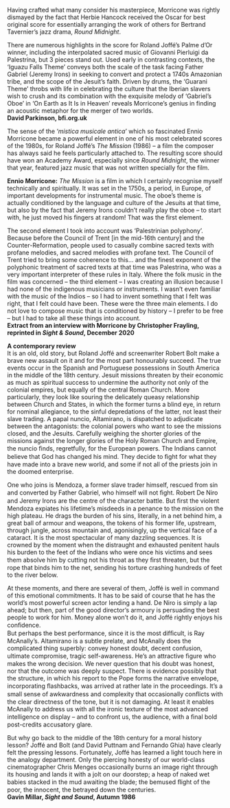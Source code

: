 

Having crafted what many consider his masterpiece, Morricone was rightly dismayed by the fact that Herbie Hancock received the Oscar for best original score for essentially arranging the work of others for Bertrand Tavernier’s jazz drama, _Round Midnight_.

There are numerous highlights in the score for Roland Joffé’s Palme d’Or winner, including the interpolated sacred music of Giovanni Pierluigi da Palestrina, but 3 pieces stand out. Used early in contrasting contexts, the ‘Iguazu Falls Theme’ conveys both the scale of the task facing Father Gabriel (Jeremy Irons) in seeking to convert and protect a 1740s Amazonian tribe, and the scope of the Jesuit’s faith. Driven by drums, the ‘Guarani Theme’ throbs with life in celebrating the culture that the Iberian slavers wish to crush and its combination with the exquisite melody of ‘Gabriel’s Oboe’ in ‘On Earth as It Is in Heaven’ reveals Morricone’s genius in finding an acoustic metaphor for the merger of two worlds.  
**David Parkinson, bfi.org.uk**

The sense of the ‘_mistica musicale antica_’ which so fascinated Ennio Morricone became a powerful element in one of his most celebrated scores of the 1980s, for Roland Joffé’s _The Mission_ (1986) – a film the composer has always said he feels particularly attached to. The resulting score should have won an Academy Award, especially since _Round Midnight_, the winner that year, featured jazz music that was not written specially for the film.

**Ennio Morricone:** _The Mission_ is a film in which I certainly recognise myself technically and spiritually. It was set in the 1750s, a period, in Europe, of important developments for instrumental music. The oboe’s theme is actually conditioned by the language and culture of the Jesuits at that time, but also by the fact that Jeremy Irons couldn’t really play the oboe – to start with, he just moved his fingers at random! That was the first element.

The second element I took into account was ‘Palestrinian polyphony’.  
Because before the Council of Trent [in the mid-16th century] and the Counter-Reformation, people used to casually combine sacred texts with profane melodies, and sacred melodies with profane text. The Council of Trent tried to bring some coherence to this… and the finest exponent of the polyphonic treatment of sacred texts at that time was Palestrina, who was a very important interpreter of these rules in Italy. Where the folk music in the film was concerned – the third element – I was creating an illusion because I had none of the indigenous musicians or instruments. I wasn’t even familiar with the music of the Indios – so I had to invent something that I felt was right, that I felt could have been. These were the three main elements. I do not love to compose music that is conditioned by history – I prefer to be free – but I had to take all these things into account.  
**Extract from an interview with Morricone by Christopher Frayling, reprinted in _Sight & Sound_, December 2020**

**A contemporary review**  
It is an old, old story, but Roland Joffé and screenwriter Robert Bolt make a brave new assault on it and for the most part honourably succeed. The true events occur in the Spanish and Portuguese possessions in South America in the middle of the 18th century. Jesuit missions threaten by their economic as much as spiritual success to undermine the authority not only of the colonial empires, but equally of the central Roman Church. More particularly, they look like souring the delicately queasy relationship between Church and States, in which the former turns a blind eye, in return for nominal allegiance, to the sinful depredations of the latter, not least their slave trading. A papal nuncio, Altamirano, is dispatched to adjudicate between the antagonists: the colonial powers who want to see the missions closed, and the Jesuits. Carefully weighing the shorter glories of the missions against the longer glories of the Holy Roman Church and Empire, the nuncio ﬁnds, regretfully, for the European powers. The Indians cannot believe that God has changed his mind. They decide to ﬁght for what they have made into a brave new world, and some if not all of the priests join in the doomed enterprise.

One who joins is Mendoza, a former slave trader himself, rescued from sin and converted by Father Gabriel, who himself will not ﬁght. Robert De Niro and Jeremy Irons are the centre of the character battle. But ﬁrst the violent Mendoza expiates his lifetime’s misdeeds in a penance to the mission on the high plateau. He drags the burden of his sins, literally, in a net behind him, a great ball of armour and weapons, the tokens of his former life, upstream, through jungle, across mountain and, agonisingly, up the vertical face of a cataract. It is the most spectacular of many dazzling sequences. It is crowned by the moment when the distraught and exhausted penitent hauls his burden to the feet of the Indians who were once his victims and sees them absolve him by cutting not his throat as they ﬁrst threaten, but the rope that binds him to the net, sending his torture crashing hundreds of feet to the river below.

At these moments, and there are several of them, Joffé is well in command of this emotional commitments. It has to be said of course that he has the world’s most powerful screen actor lending a hand. De Niro is simply a lap ahead; but then, part of the good director’s armoury is persuading the best people to work for him. Money alone won’t do it, and Joffé rightly enjoys his conﬁdence.  
But perhaps the best performance, since it is the most difﬁcult, is Ray McAnally’s. Altamirano is a subtle prelate, and McAnally does the complicated thing superbly: convey honest doubt, decent confusion, ultimate compromise, tragic self-awareness. He’s an attractive ﬁgure who makes the wrong decision. We never question that his doubt was honest, nor that the outcome was deeply suspect. There is evidence possibly that the structure, in which his report to the Pope forms the narrative envelope, incorporating ﬂashbacks, was arrived at rather late in the proceedings. It’s a small sense of awkwardness and complexity that occasionally conﬂicts with the clear directness of the tone, but it is not damaging. At least it enables McAnally to address us with all the ironic texture of the most advanced intelligence on display – and to confront us, the audience, with a ﬁnal bold post-credits accusatory glare.

But why go back to the middle of the 18th century for a moral history lesson? Joffé and Bolt (and David Puttnam and Fernando Ghia) have clearly felt the pressing lessons. Fortunately, Joffé has learned a light touch here in the analogy department. Only the piercing honesty of our world-class cinematographer Chris Menges occasionally burns an image right through its housing and lands it with a jolt on our doorstep; a heap of naked wet babies stacked in the mud awaiting the blade; the bemused ﬂight of the poor, the innocent, the betrayed down the centuries.  
**Gavin Millar, _Sight and Sound_, Autumn 1986**
<br><br>


<!--stackedit_data:
eyJoaXN0b3J5IjpbLTgyODQwOTA0Nl19
-->
